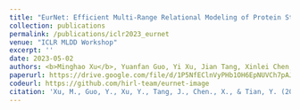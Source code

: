 ```yaml
---
title: "EurNet: Efficient Multi-Range Relational Modeling of Protein Structure"
collection: publications
permalink: /publications/iclr2023_eurnet
venue: "ICLR MLDD Workshop"
excerpt: ''
date: 2023-05-02
authors: <b>Minghao Xu</b>, Yuanfan Guo, Yi Xu, Jian Tang, Xinlei Chen, Yuandong Tian
paperurl: https://drive.google.com/file/d/1P5NfEClnVyPHb1OH6EpNUVCh7pAJsHgc/view?usp=share_link
codeurl: https://github.com/hirl-team/eurnet-image
citation: 'Xu, M., Guo, Y., Xu, Y., Tang, J., Chen., X., & Tian, Y. (2023). EurNet: Efficient Multi-Range Relational Modeling of Protein Structure. In ICLR MLDD Workshop.'
---
```

